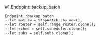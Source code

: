 #1.Endpoint::backup_batch

```
Endpoint::backup_batch
--let mut sw = StopWatch::by_now();
--let router = self.range_router.clone();
--let sched = self.scheduler.clone();
--let subs = self.subs.clone();
```